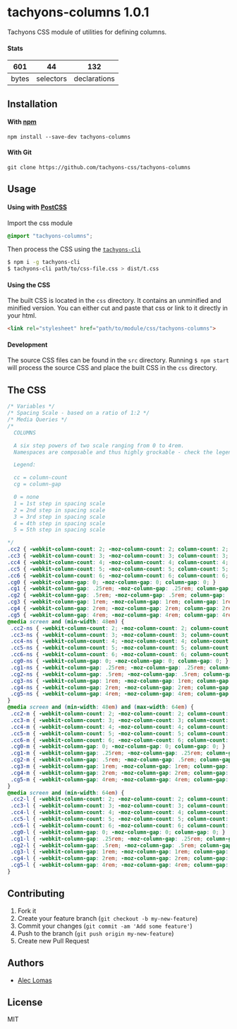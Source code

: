 # tachyons-columns 1.0.1

Tachyons CSS module of utilities for defining columns.

#### Stats

601 | 44 | 132
---|---|---
bytes | selectors | declarations

## Installation

#### With [npm](https://npmjs.com)

```
npm install --save-dev tachyons-columns
```

#### With Git

```
git clone https://github.com/tachyons-css/tachyons-columns
```

## Usage

#### Using with [PostCSS](https://github.com/postcss/postcss)

Import the css module

```css
@import "tachyons-columns";
```

Then process the CSS using the [`tachyons-cli`](https://github.com/tachyons-css/tachyons-cli)

```sh
$ npm i -g tachyons-cli
$ tachyons-cli path/to/css-file.css > dist/t.css
```

#### Using the CSS

The built CSS is located in the `css` directory. It contains an unminified and minified version.
You can either cut and paste that css or link to it directly in your html.

```html
<link rel="stylesheet" href="path/to/module/css/tachyons-columns">
```

#### Development

The source CSS files can be found in the `src` directory.
Running `$ npm start` will process the source CSS and place the built CSS in the `css` directory.

## The CSS

```css
/* Variables */
/* Spacing Scale - based on a ratio of 1:2 */
/* Media Queries */
/*
  COLUMNS

  A six step powers of two scale ranging from 0 to 4rem.
  Namespaces are composable and thus highly grockable - check the legend below

  Legend:

  cc = column-count
  cg = column-gap

  0 = none
  1 = 1st step in spacing scale
  2 = 2nd step in spacing scale
  3 = 3rd step in spacing scale
  4 = 4th step in spacing scale
  5 = 5th step in spacing scale

*/
.cc2 { -webkit-column-count: 2; -moz-column-count: 2; column-count: 2; }
.cc3 { -webkit-column-count: 3; -moz-column-count: 3; column-count: 3; }
.cc4 { -webkit-column-count: 4; -moz-column-count: 4; column-count: 4; }
.cc5 { -webkit-column-count: 5; -moz-column-count: 5; column-count: 5; }
.cc6 { -webkit-column-count: 6; -moz-column-count: 6; column-count: 6; }
.cg0 { -webkit-column-gap: 0; -moz-column-gap: 0; column-gap: 0; }
.cg1 { -webkit-column-gap: .25rem; -moz-column-gap: .25rem; column-gap: .25rem; }
.cg2 { -webkit-column-gap: .5rem; -moz-column-gap: .5rem; column-gap: .5rem; }
.cg3 { -webkit-column-gap: 1rem; -moz-column-gap: 1rem; column-gap: 1rem; }
.cg4 { -webkit-column-gap: 2rem; -moz-column-gap: 2rem; column-gap: 2rem; }
.cg5 { -webkit-column-gap: 4rem; -moz-column-gap: 4rem; column-gap: 4rem; }
@media screen and (min-width: 48em) {
 .cc2-ns { -webkit-column-count: 2; -moz-column-count: 2; column-count: 2; }
 .cc3-ns { -webkit-column-count: 3; -moz-column-count: 3; column-count: 3; }
 .cc4-ns { -webkit-column-count: 4; -moz-column-count: 4; column-count: 4; }
 .cc5-ns { -webkit-column-count: 5; -moz-column-count: 5; column-count: 5; }
 .cc6-ns { -webkit-column-count: 6; -moz-column-count: 6; column-count: 6; }
 .cg0-ns { -webkit-column-gap: 0; -moz-column-gap: 0; column-gap: 0; }
 .cg1-ns { -webkit-column-gap: .25rem; -moz-column-gap: .25rem; column-gap: .25rem; }
 .cg2-ns { -webkit-column-gap: .5rem; -moz-column-gap: .5rem; column-gap: .5rem; }
 .cg3-ns { -webkit-column-gap: 1rem; -moz-column-gap: 1rem; column-gap: 1rem; }
 .cg4-ns { -webkit-column-gap: 2rem; -moz-column-gap: 2rem; column-gap: 2rem; }
 .cg5-ns { -webkit-column-gap: 4rem; -moz-column-gap: 4rem; column-gap: 4rem; }
}
@media screen and (min-width: 48em) and (max-width: 64em) {
 .cc2-m { -webkit-column-count: 2; -moz-column-count: 2; column-count: 2; }
 .cc3-m { -webkit-column-count: 3; -moz-column-count: 3; column-count: 3; }
 .cc4-m { -webkit-column-count: 4; -moz-column-count: 4; column-count: 4; }
 .cc5-m { -webkit-column-count: 5; -moz-column-count: 5; column-count: 5; }
 .cc6-m { -webkit-column-count: 6; -moz-column-count: 6; column-count: 6; }
 .cg0-m { -webkit-column-gap: 0; -moz-column-gap: 0; column-gap: 0; }
 .cg1-m { -webkit-column-gap: .25rem; -moz-column-gap: .25rem; column-gap: .25rem; }
 .cg2-m { -webkit-column-gap: .5rem; -moz-column-gap: .5rem; column-gap: .5rem; }
 .cg3-m { -webkit-column-gap: 1rem; -moz-column-gap: 1rem; column-gap: 1rem; }
 .cg4-m { -webkit-column-gap: 2rem; -moz-column-gap: 2rem; column-gap: 2rem; }
 .cg5-m { -webkit-column-gap: 4rem; -moz-column-gap: 4rem; column-gap: 4rem; }
}
@media screen and (min-width: 64em) {
 .cc2-l { -webkit-column-count: 2; -moz-column-count: 2; column-count: 2; }
 .cc3-l { -webkit-column-count: 3; -moz-column-count: 3; column-count: 3; }
 .cc4-l { -webkit-column-count: 4; -moz-column-count: 4; column-count: 4; }
 .cc5-l { -webkit-column-count: 5; -moz-column-count: 5; column-count: 5; }
 .cc6-l { -webkit-column-count: 6; -moz-column-count: 6; column-count: 6; }
 .cg0-l { -webkit-column-gap: 0; -moz-column-gap: 0; column-gap: 0; }
 .cg1-l { -webkit-column-gap: .25rem; -moz-column-gap: .25rem; column-gap: .25rem; }
 .cg2-l { -webkit-column-gap: .5rem; -moz-column-gap: .5rem; column-gap: .5rem; }
 .cg3-l { -webkit-column-gap: 1rem; -moz-column-gap: 1rem; column-gap: 1rem; }
 .cg4-l { -webkit-column-gap: 2rem; -moz-column-gap: 2rem; column-gap: 2rem; }
 .cg5-l { -webkit-column-gap: 4rem; -moz-column-gap: 4rem; column-gap: 4rem; }
}
```

## Contributing

1. Fork it
2. Create your feature branch (`git checkout -b my-new-feature`)
3. Commit your changes (`git commit -am 'Add some feature'`)
4. Push to the branch (`git push origin my-new-feature`)
5. Create new Pull Request

## Authors

- [Alec Lomas](http://lowmess.com)

## License

MIT

